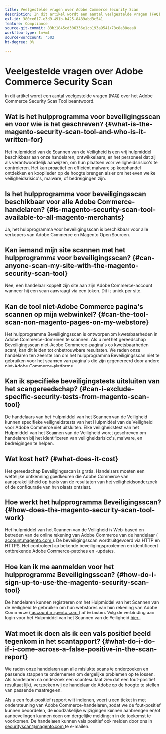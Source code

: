 ```yaml
---
title: Veelgestelde vragen over Adobe Commerce Security Scan
description: In dit artikel wordt een aantal veelgestelde vragen (FAQ) over het Adobe Commerce Security Scan Tool beantwoord.
exl-id: 380ce617-e3d9-491b-b425-8489abd3c541
feature: Compliance
source-git-commit: 83b21845cd306336e1cb193a9541478c8a38eea8
workflow-type: tm+mt
source-wordcount: '502'
ht-degree: 0%

---
```


# Veelgestelde vragen over Adobe Commerce Security Scan

In dit artikel wordt een aantal veelgestelde vragen (FAQ) over het Adobe Commerce Security Scan Tool beantwoord.

## Wat is het hulpprogramma voor beveiligingsscan en voor wie is het geschreven? {#what-is-the-magento-security-scan-tool-and-who-is-it-written-for}

Het hulpmiddel van de Scannen van de Veiligheid is een vrij hulpmiddel beschikbaar aan onze handelaren, ontwikkelaars, en het personeel dat zij als verantwoordelijk aanwijzen, om hun plaatsen voor veiligheidsrisico&#39;s te controleren. Het kan proactief en efficiënt malware op koophandel ontdekken en kooplieden op de hoogte brengen als er om het even welke veiligheidsrisico&#39;s, malware, of bedreigingen zijn.

## Is het hulpprogramma voor beveiligingsscan beschikbaar voor alle Adobe Commerce-handelaren? {#is-magento-security-scan-tool-available-to-all-magento-merchants}

Ja, het hulpprogramma voor beveiligingsscan is beschikbaar voor alle verkopers van Adobe Commerce en Magento Open Sourcen.

## Kan iemand mijn site scannen met het hulpprogramma voor beveiligingsscan? {#can-anyone-scan-my-site-with-the-magento-security-scan-tool}

Nee, een handelaar koppelt zijn site aan zijn Adobe Commerce-account wanneer hij een scan aanvraagt via een token. Dit is uniek per site.

## Kan de tool niet-Adobe Commerce pagina&#39;s scannen op mijn webwinkel? {#can-the-tool-scan-non-magento-pages-on-my-webstore}

Het hulpprogramma Beveiligingsscan is ontworpen om kwetsbaarheden in Adobe Commerce-domeinen te scannen. Als u met het gereedschap Beveiligingsscan niet-Adobe Commerce-pagina&#39;s op kwetsbaarheden scant, kan dit leiden tot onbetrouwbare resultaten. We raden onze handelaren ten zeerste aan om het hulpprogramma Beveiligingsscan niet te gebruiken voor het scannen van pagina&#39;s die zijn gegenereerd door andere niet-Adobe Commerce-platforms.

## Kan ik specifieke beveiligingstests uitsluiten van het scangereedschap? {#can-i-exclude-specific-security-tests-from-magento-scan-tool}

De handelaars van het Hulpmiddel van het Scannen van de Veiligheid kunnen specifieke veiligheidstests van het Hulpmiddel van de Veiligheid voor Adobe Commerce niet uitsluiten. Elke veiligheidstest van het Hulpmiddel van het Scannen van de Veiligheid wordt geschreven om handelaren bij het identificeren van veiligheidsrisico&#39;s, malware, en bedreigingen te helpen.

## Wat kost het? {#what-does-it-cost}

Het gereedschap Beveiligingsscan is gratis. Handelaars moeten een wettelijke ontkenning goedkeuren die Adobe Commerce van aansprakelijkheid op basis van de resultaten van het veiligheidsonderzoek of de configuratie van hun plaats ontslaat.

## Hoe werkt het hulpprogramma Beveiligingsscan? {#how-does-the-magento-security-scan-tool-work}

Het hulpmiddel van het Scannen van de Veiligheid is Web-based en betreden van de online rekening van Adobe Commerce van de handelaar ([ account.magento.com ](https://account.magento.com/)). De beveiligingsscan wordt uitgevoerd via HTTP en HTTPS. Het controleert op bekende beveiligingsproblemen en identificeert ontbrekende Adobe Commerce-patches en -updates.

## Hoe kan ik me aanmelden voor het hulpprogramma Beveiligingsscan? {#how-do-i-sign-up-to-use-the-magento-security-scan-tool}

De handelaren kunnen registreren om het Hulpmiddel van het Scannen van de Veiligheid te gebruiken om hun webstores van hun rekening van Adobe Commerce ([ account.magento.com ](https://account.magento.com)) af te tasten. Volg de verbinding aan login voor het Hulpmiddel van het Scannen van de Veiligheid [ hier ](https://account.magento.com/scanner/dashboard/?_ga=2.83981338.267715797.1615821601-2099431409.1611073686).

## Wat moet ik doen als ik een vals positief beeld tegenkom in het scantapport? {#what-do-i-do-if-i-come-across-a-false-positive-in-the-scan-report}

We raden onze handelaren aan alle mislukte scans te onderzoeken en passende stappen te ondernemen om dergelijke problemen op te lossen. Als handelaren na onderzoek een scantesultaat zien dat een fout-positief resultaat lijkt, verzoeken wij de handelaar de Adobe op de hoogte te stellen van passende maatregelen.

Als u een fout-positief rapport wilt indienen, voert u een ticket in met ondersteuning van Adobe Commerce-handelaren, zodat we de fout-positief kunnen beoordelen, de noodzakelijke wijzigingen kunnen aanbrengen en/of aanbevelingen kunnen doen om dergelijke meldingen in de toekomst te voorkomen. De handelaren kunnen vals positief ook melden door ons in [ securityscan@magento.com ](mailto:securityscan@magento.com) te e-mailen.
